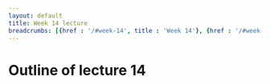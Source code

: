 ```yaml
---
layout: default
title: Week 14 lecture
breadcrumbs: [{href : '/#week-14', title : 'Week 14'}, {href : '/#week-14-day-1', title : 'Day 1'}]
---
```


Outline of lecture 14
====================
